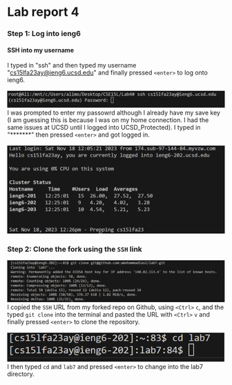 # Lab report 4
### Step 1: Log into ieng6
#### SSH into my username
I typed in "ssh" and then typed my username "cs15lfa23ay@ieng6.ucsd.edu" and finally pressed `<enter>` to log onto ieng6. <br>
<br>
![image](IMG1.png) 
<br>
I was prompted to enter my passowrd although I already have my save key (I am guessing this is because I was on my home connection. I had the same issues at UCSD until I logged into UCSD_Protected). I typed in "*******" then pressed `<enter>` and got logged in. <br>
<br>
![Image](IMG2.png) 
<br>
### Step 2: Clone the fork using the `SSH` link <br>
![image](IMG3.png) 
<br>
I copied the `SSH` URL from my forked repo on Github, using `<Ctrl>` `c`, and the typed `git clone` into the terminal and pasted the URL with `<Ctrl>` `v` and finally pressed `<enter>` to clone the repository.
<br>
<br>
![Image](IMG4.png)
<br>
I then typed `cd` and `lab7` and pressed `<enter>` to change into the lab7 directory.
